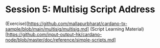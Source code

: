 # Session 5: Multisig Script Address
(Exercise)[https://github.com/mallapurbharat/cardano-tx-sample/blob/main/multisig/multisig.md]
(Script Learning Material)[https://github.com/input-output-hk/cardano-node/blob/master/doc/reference/simple-scripts.md]

